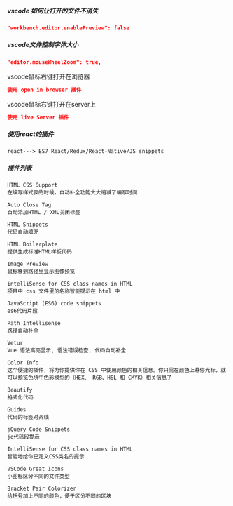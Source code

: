 ##### vscode 如何让打开的文件不消失

```json
"workbench.editor.enablePreview": false
```

##### vscode文件控制字体大小

```json
"editor.mouseWheelZoom": true,
```

vscode鼠标右键打开在浏览器

```json
使用 open in browser 插件
```

vscode鼠标右键打开在server上

```json
使用 live Server 插件
```

##### 使用react的插件

```
react---> ES7 React/Redux/React-Native/JS snippets
```

##### 插件列表

```
HTML CSS Support
在编写样式表的时候，自动补全功能大大缩减了编写时间

Auto Close Tag
自动添加HTML / XML关闭标签

HTML Snippets
代码自动填充

HTML Boilerplate
提供生成标准HTML样板代码

Image Preview
鼠标移到路径里显示图像预览

intelliSense for CSS class names in HTML
项目中 css 文件里的名称智能提示在 html 中

JavaScript (ES6) code snippets
es6代码片段

Path Intellisense
路径自动补全

Vetur
Vue 语法高亮显示, 语法错误检查, 代码自动补全

Color Info
这个便捷的插件，将为你提供你在 CSS 中使用颜色的相关信息。你只需在颜色上悬停光标，就可以预览色块中色彩模型的（HEX、 RGB、HSL 和 CMYK）相关信息了

Beautify
格式化代码

Guides
代码的标签对齐线

jQuery Code Snippets
jq代码段提示

IntelliSense for CSS class names in HTML
智能地给你已定义CSS类名的提示

VSCode Great Icons
小图标区分不同的文件类型

Bracket Pair Colorizer
给括号加上不同的颜色，便于区分不同的区块
```

